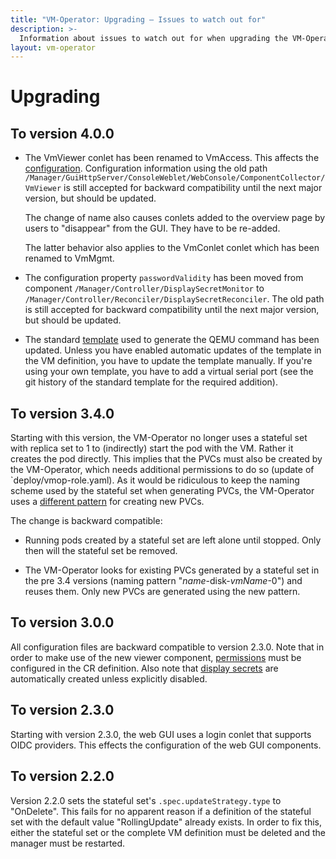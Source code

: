 ```yaml
---
title: "VM-Operator: Upgrading — Issues to watch out for"
description: >-
  Information about issues to watch out for when upgrading the VM-Operator.
layout: vm-operator
---
```


# Upgrading

## To version 4.0.0

  * The VmViewer conlet has been renamed to VmAccess. This affects the
    [configuration](https://jdrupes.org/vm-operator/user-gui.html). 
    Configuration information using the old path
    `/Manager/GuiHttpServer/ConsoleWeblet/WebConsole/ComponentCollector/VmViewer`
    is still accepted for backward compatibility until the next major version,
    but should be updated.

    The change of name also causes conlets added to the overview page by
    users to "disappear" from the GUI. They have to be re-added.

    The latter behavior also applies to the VmConlet conlet which has been
    renamed to VmMgmt.

  * The configuration property `passwordValidity` has been moved from component
    `/Manager/Controller/DisplaySecretMonitor` to
    `/Manager/Controller/Reconciler/DisplaySecretReconciler`. The old path is 
    still accepted for backward compatibility until the next major version,
    but should be updated.

  * The standard [template](./runner.html#stand-alone-configuration) used
    to generate the QEMU command has been updated. Unless you have enabled
    automatic updates of the template in the VM definition, you have to
    update the template manually. If you're using your own template, you
    have to add a virtual serial port (see the git history of the standard
    template for the required addition).

## To version 3.4.0

Starting with this version, the VM-Operator no longer uses a stateful set
with replica set to 1 to (indirectly) start the pod with the VM. Rather
it creates the pod directly. This implies that the PVCs must also be created
by the VM-Operator, which needs additional permissions to do so (update of
`deploy/vmop-role.yaml). As it would be ridiculous to keep the naming scheme
used by the stateful set when generating PVCs, the VM-Operator uses a
[different pattern](controller.html#defining-disks) for creating new PVCs.

The change is backward compatible:

  * Running pods created by a stateful set are left alone until stopped.
    Only then will the stateful set be removed.

  * The VM-Operator looks for existing PVCs generated by a stateful
    set in the pre 3.4 versions (naming pattern "*name*-disk-*vmName*-0")
    and reuses them. Only new PVCs are generated using the new pattern.

## To version 3.0.0

All configuration files are backward compatible to version 2.3.0.
Note that in order to make use of the new viewer component,
[permissions](https://mnlipp.github.io/VM-Operator/user-gui.html#control-access-to-vms)
must be configured in the CR definition. Also note that
[display secrets](https://mnlipp.github.io/VM-Operator/user-gui.html#securing-access)
are automatically created unless explicitly disabled.

## To version 2.3.0

Starting with version 2.3.0, the web GUI uses a login conlet that
supports OIDC providers. This effects the configuration of the
web GUI components.

## To version 2.2.0

Version 2.2.0 sets the stateful set's `.spec.updateStrategy.type` to
"OnDelete". This fails for no apparent reason if a definition of
the stateful set with the default value "RollingUpdate" already exists.
In order to fix this, either the stateful set or the complete VM definition
must be deleted and the manager must be restarted.
